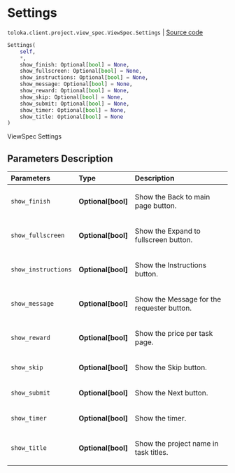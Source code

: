 # Settings
`toloka.client.project.view_spec.ViewSpec.Settings` | [Source code](https://github.com/Toloka/toloka-kit/blob/v1.1.2/src/client/project/view_spec.py#L36)

```python
Settings(
    self,
    *,
    show_finish: Optional[bool] = None,
    show_fullscreen: Optional[bool] = None,
    show_instructions: Optional[bool] = None,
    show_message: Optional[bool] = None,
    show_reward: Optional[bool] = None,
    show_skip: Optional[bool] = None,
    show_submit: Optional[bool] = None,
    show_timer: Optional[bool] = None,
    show_title: Optional[bool] = None
)
```

ViewSpec Settings

## Parameters Description

| Parameters | Type | Description |
| :----------| :----| :-----------|
`show_finish`|**Optional\[bool\]**|<p>Show the Back to main page button.</p>
`show_fullscreen`|**Optional\[bool\]**|<p>Show the Expand to fullscreen button.</p>
`show_instructions`|**Optional\[bool\]**|<p>Show the Instructions button.</p>
`show_message`|**Optional\[bool\]**|<p>Show the Message for the requester button.</p>
`show_reward`|**Optional\[bool\]**|<p>Show the price per task page.</p>
`show_skip`|**Optional\[bool\]**|<p>Show the Skip button.</p>
`show_submit`|**Optional\[bool\]**|<p>Show the Next button.</p>
`show_timer`|**Optional\[bool\]**|<p>Show the timer.</p>
`show_title`|**Optional\[bool\]**|<p>Show the project name in task titles.</p>
